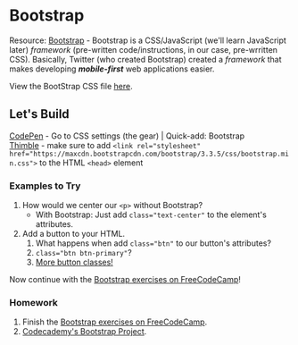 # Bootstrap
Resource: [Bootstrap](http://getbootstrap.com/) - Bootstrap is a CSS/JavaScript (we'll learn JavaScript later) *framework* (pre-written code/instructions, in our case, pre-wrritten CSS).  Basically, Twitter (who created Bootstrap) created a *framework* that makes developing ***mobile-first*** web applications easier.

View the BootStrap CSS file [here](assets/css/boostrap.css).

## Let's Build
[CodePen](http://codepen.io/) - Go to CSS settings (the gear) | Quick-add: Bootstrap  
[Thimble](https://thimble.mozilla.org) - make sure to add `<link rel="stylesheet" href="https://maxcdn.bootstrapcdn.com/bootstrap/3.3.5/css/bootstrap.min.css">` to the HTML `<head>` element

### Examples to Try
1. How would we center our `<p>` without Bootstrap?
   * With Bootstrap: Just add `class="text-center"` to the element's attributes.
2. Add a button to your HTML.
   1. What happens when add `class="btn"` to our button's attributes?
   2. `class="btn btn-primary"`?
   3. [More button classes!](http://getbootstrap.com/css/#buttons)

Now continue with the [Bootstrap exercises on FreeCodeCamp](http://www.freecodecamp.com/map#responsive-design-with-bootstrap)!

### Homework
1. Finish the [Bootstrap exercises on FreeCodeCamp](http://www.freecodecamp.com/map#responsive-design-with-bootstrap).
2. [Codecademy's Bootstrap Project](https://www.codecademy.com/en/skills/make-a-website/topics/bootstrap-components/bootstrap-intro).